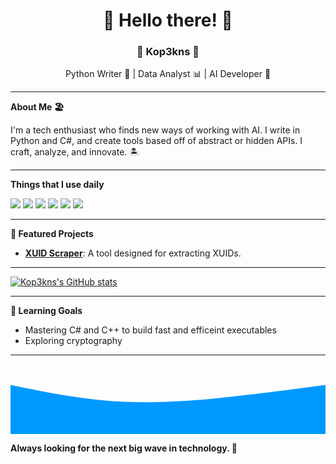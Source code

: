 <h1 align="center">🌴 Hello there! 🌴</h1>

<h3 align="center">🌊 Kop3kns 🌊</h3>
<p align="center">
  Python Writer 🐍 | Data Analyst 📊 | AI Developer 🤖
</p>

---

**About Me 🏖️**

I'm a tech enthusiast who finds new ways of working with AI. I write in Python and C#, and create tools based off of abstract or hidden APIs. I craft, analyze, and innovate. 🏝️

---

**Things that I use daily**

![](https://img.shields.io/badge/Code-Python-blue?style=for-the-badge&logo=python)
![](https://img.shields.io/badge/Code-C%23-blue?style=for-the-badge&logo=c-sharp)
![](https://img.shields.io/badge/Tool-Pandas-orange?style=for-the-badge&logo=pandas)
![](https://img.shields.io/badge/Tool-Xbox%20GDK-green?style=for-the-badge&logo=xbox)
![](https://img.shields.io/badge/Platform-TensorFlow-yellow?style=for-the-badge&logo=tensorflow)
![](https://img.shields.io/badge/Editor-VSCode-blue?style=for-the-badge&logo=visual-studio-code)

---

**🌟 Featured Projects**

- **[XUID Scraper](https://github.com/Kop3kns/xuid-Scraper)**: A tool designed for extracting XUIDs. 

---

[![Kop3kns's GitHub stats](https://github-readme-stats.vercel.app/api?username=Kop3kns&show_icons=true&bg_color=30,e96443,904e95&title_color=fff&text_color=fff&icon_color=2A75CF)](https://github.com/Kop3kns/github-readme-stats)

---

**🌱 Learning Goals**

- Mastering C# and C++ to build fast and efficeint executables
- Exploring cryptography

---

<svg xmlns="http://www.w3.org/2000/svg" viewBox="0 0 1440 320">
  <path fill="#0099ff" fill-opacity="1" d="M0,96L80,112C160,128,320,160,480,170.7C640,181,800,171,960,154.7C1120,139,1280,117,1360,106.7L1440,96L1440,320L1360,320C1280,320,1120,320,960,320C800,320,640,320,480,320C320,320,160,320,80,320L0,320Z"></path>
</svg>

**Always looking for the next big wave in technology. 🌊**
